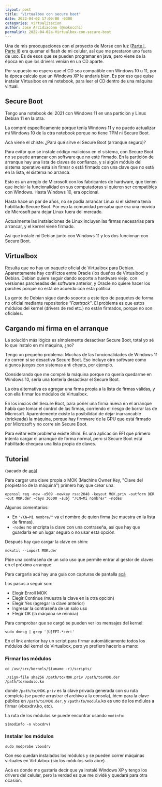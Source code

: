 ```yaml
---
layout: post
title: "Virtualbox con secure boot"
date: 2022-04-02 17:00:00 -0300
categories: virtualizacion
author: Jose Arcidiacono (@mokocchi)
permalink: 2022-04-02a-Virtualbox-con-secure-boot
---
```


Una de mis preocupaciones con el proyecto de Morse con luz ([Parte I](2022-03-28a-Morse-I), [Parte II](2022-03-28a-Morse-II)) era quemar el flash de mi celular, así que me prestaron uno fuera de uso. Es de esos que se pueden programar en java, pero viene de la época en que los drivers venían en un CD aparte.

Por supuesto no espero que el CD sea compatible con Windows 10 u 11, por la época calculo que un Windows XP le andaría bien. Es por eso que quise instalar Virtualbox en mi notebook, para leer el CD dentro de una máquina virtual.

## Secure Boot
Tengo una notebook del 2021 con Windows 11 en una partición y Linux Debian 11 en la otra.

La compré específicamente porque tenía Windows 11 y no puedo actualizar mi Windows 10 de la otra notebook porque no tiene TPM ni Secure Boot.

Acá viene el chiste: ¿Para qué sirve el Secure Boot (arranque seguro)?

Para evitar que se instale código malicioso en el sistema, con Secure Boot no se puede arrancar con software que no esté firmado. En la partición de arranque hay una lista de claves de confianza, y si algún módulo del sistema operativo está sin firmar o está firmado con una clave que no está en la lista, el sistema no arranca.

Esto es un arreglo de Microsoft con los fabricantes de hardware, que tienen que incluir la funcionalidad en sus computadoras si quieren ser compatibles con Windows. Hasta Windows 10, era opcional.

Hasta hace un par de años, no se podía arrancar Linux si el sistema tenía habilitado Secure Boot. Por eso la comunidad pensaba que era una movida de Microsoft para dejar Linux fuera del mercado.

Actualmente las instalaciones de Linux incluyen las firmas necesarias para arrancar, y el kernel viene firmado.

Así que instalé mi Debian junto con Windows 11 y los dos funcionan con Secure Boot.

## Virtualbox

Resulta que no hay un paquete oficial de Virtualbox para Debian. Aparentemente hay conflictos entre Oracle (los dueños de Virtualbox) y Debian. Debian quiere seguir dando soporte a hardware viejo, con versiones parcheadas del software anterior, y Oracle no quiere hacer los parches porque no está de acuerdo con esta política.

La gente de Debian sigue dando soporte a este tipo de paquetes de forma no oficial mediante repositorios _"Fasttrack"_. El problema es que estos módulos del kernel (drivers de red etc.) no están firmados, porque no son oficiales.

## Cargando mi firma en el arranque
La solución más lógica es simplemente desactivar Secure Boot, total yo sé lo que instalo en mi máquina, ¿no?

Tengo un pequeño problema. Muchas de las funcionalidades de Windows 11 no corren si se desactiva Secure Boot. Eso incluye otro software como algunos juegos con sistemas anti cheats, por ejemplo.

Considerando que me compré la máquina porque no quería quedarme en Windows 10, sería una tontería desactivar el Secure Boot.

La otra alternativa es agregar una firma propia a la lista de firmas válidas, y con ella firmar los módulos de Virtualbox.

En los inicios del Secure Boot, para poner una firma nueva en el arranque había que tomar el control de las firmas, corriendo el riesgo de borrar las de Microsoft. Aparentemente existe la posibilidad de dejar inarrancable (brickeada) la máquina, porque hay firmware de la GPU que está firmado por Microsoft y no corre sin Secure Boot.

Para evitar este problema existe Shim. Es una aplicación EFI que primero intenta cargar el arranque de forma normal, pero si Secure Boot está habilitado chequea una lista propia de claves.

## Tutorial
(sacado de [acá](https://unix.stackexchange.com/questions/560895/sign-kernel-modules))

Para cargar una clave propia o MOK (Machine Owner Key, "Clave del propietario de la máquina") primero hay que crear una:
```
openssl req -new -x509 -newkey rsa:2048 -keyout MOK.priv -outform DER -out MOK.der -days 36500 -subj "/CN=Mi nombre/" -nodes
```
Algunos comentarios:
- En `"/CN=Mi nombre/"` va el nombre de quien firma (se muestra en la lista de firmas).
- `-nodes` no encripta la clave con una contraseña, así que hay que guardarla en un lugar seguro o no usar esta opción.

Después hay que cargar la clave en shim:
```
mokutil --import MOK.der
```
Pide una contraseña de un solo uso que permite entrar al gestor de claves en el próximo arranque.

Para cargarla acá hay una guía con capturas de pantalla [acá](https://gist.github.com/reillysiemens/ac6bea1e6c7684d62f544bd79b2182a4)

Los pasos a seguir son:
- Elegir Enroll MOK
- Elegir Continue (muestra la clave en la otra opción)
- Elegir Yes (agregar la clave anterior)
- Ingresar la contraseña de un solo uso
- Elegir OK (la máquina se reinicia)

Para comprobar que se cargó se pueden ver los mensajes del kernel: 
```
sudo dmesg | grep '[U]EFI.*cert'
```

En el link anterior hay un script para firmar automáticamente todos los módulos del kernel de Virtualbox, pero yo prefiero hacerlo a mano:
### Firmar los módulos
``` 
cd /usr/src/kernels/$(uname -r)/scripts/

./sign-file sha256 /path/to/MOK.priv /path/to/MOK.der /path/to/modulo.ko
```
donde `/path/to/MOK.priv` es la clave privada generada con su ruta completa (se puede arrastrar el archivo a la consola), ídem para la clave pública en `/path/to/MOK.der`, y `/path/to/modulo`.ko es uno de los mólulos a firmar (vboxdrv.ko, etc).

La ruta de los módulos se puede encontrar usando `modinfo`:
```
$(modinfo -n vboxdrv)
```
### Instalar los módulos
```
sudo modprobe vboxdrv
```

Con eso quedan instalados los módulos y se pueden correr máquinas virtuales en Virtulabox (sin los módulos solo abre).

Acá es donde me gustaría decir que ya instalé Windows XP y tengo los drivers del celular, pero la verdad es que me olvidé y quedará para otra ocasión.
